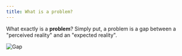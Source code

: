 ```yaml
---
title: What is a problem?
---
```

What exactly is a **problem**? Simply put, a problem is a gap between a "perceived reality" and an "expected reality".

![Gap](/images/gap2.png)